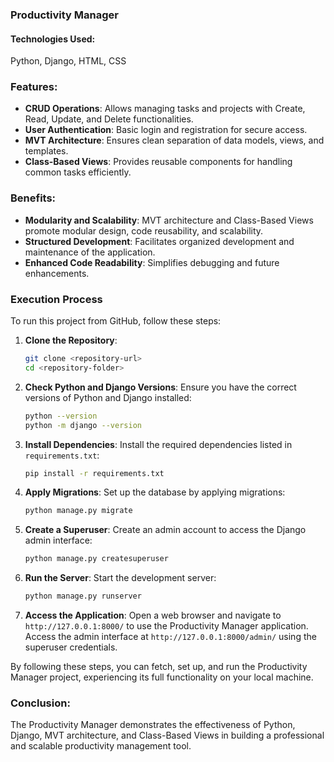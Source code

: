 ### Productivity Manager

#### Technologies Used:
Python, Django, HTML, CSS

### Features:
- **CRUD Operations**: Allows managing tasks and projects with Create, Read, Update, and Delete functionalities.
- **User Authentication**: Basic login and registration for secure access.
- **MVT Architecture**: Ensures clean separation of data models, views, and templates.
- **Class-Based Views**: Provides reusable components for handling common tasks efficiently.

### Benefits:
- **Modularity and Scalability**: MVT architecture and Class-Based Views promote modular design, code reusability, and scalability.
- **Structured Development**: Facilitates organized development and maintenance of the application.
- **Enhanced Code Readability**: Simplifies debugging and future enhancements.

### Execution Process

To run this project from GitHub, follow these steps:

1. **Clone the Repository**:
   ```bash
   git clone <repository-url>
   cd <repository-folder>
   ```

2. **Check Python and Django Versions**:
   Ensure you have the correct versions of Python and Django installed:
   ```bash
   python --version
   python -m django --version
   ```

3. **Install Dependencies**:
   Install the required dependencies listed in `requirements.txt`:
   ```bash
   pip install -r requirements.txt
   ```

4. **Apply Migrations**:
   Set up the database by applying migrations:
   ```bash
   python manage.py migrate
   ```

5. **Create a Superuser**:
   Create an admin account to access the Django admin interface:
   ```bash
   python manage.py createsuperuser
   ```

6. **Run the Server**:
   Start the development server:
   ```bash
   python manage.py runserver
   ```

7. **Access the Application**:
   Open a web browser and navigate to `http://127.0.0.1:8000/` to use the Productivity Manager application. Access the admin interface at `http://127.0.0.1:8000/admin/` using the superuser credentials.

By following these steps, you can fetch, set up, and run the Productivity Manager project, experiencing its full functionality on your local machine.

### Conclusion:
The Productivity Manager demonstrates the effectiveness of Python, Django, MVT architecture, and Class-Based Views in building a professional and scalable productivity management tool.
